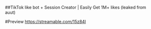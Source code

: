##TikTok like bot + Session Creator | Easily Get 1M+ likes (leaked from auut)

#Preview
https://streamable.com/15z84l
